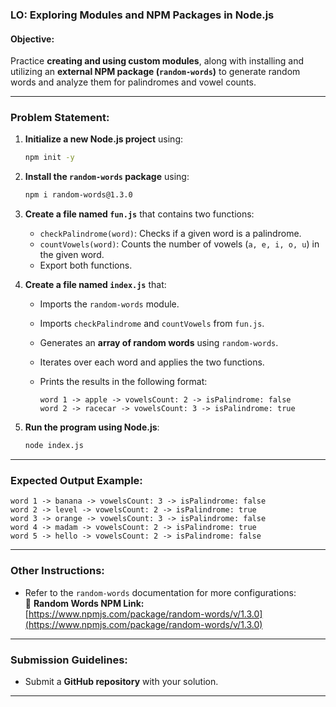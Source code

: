 ### **LO: Exploring Modules and NPM Packages in Node.js**  

#### **Objective:**  
Practice **creating and using custom modules**, along with installing and utilizing an **external NPM package (`random-words`)** to generate random words and analyze them for palindromes and vowel counts.  

---

### **Problem Statement:**  

1. **Initialize a new Node.js project** using:  
   ```sh
   npm init -y
   ```  
2. **Install the `random-words` package** using:  
   ```sh
   npm i random-words@1.3.0
   ```  
3. **Create a file named `fun.js`** that contains two functions:  
   - `checkPalindrome(word)`: Checks if a given word is a palindrome.  
   - `countVowels(word)`: Counts the number of vowels (`a, e, i, o, u`) in the given word.  
   - Export both functions.  

4. **Create a file named `index.js`** that:  
   - Imports the `random-words` module.  
   - Imports `checkPalindrome` and `countVowels` from `fun.js`.  
   - Generates an **array of random words** using `random-words`.  
   - Iterates over each word and applies the two functions.  
   - Prints the results in the following format:  

     ```
     word 1 -> apple -> vowelsCount: 2 -> isPalindrome: false  
     word 2 -> racecar -> vowelsCount: 3 -> isPalindrome: true  
     ```

5. **Run the program using Node.js**:  
   ```sh
   node index.js
   ```  

---

### **Expected Output Example:**  

```
word 1 -> banana -> vowelsCount: 3 -> isPalindrome: false  
word 2 -> level -> vowelsCount: 2 -> isPalindrome: true  
word 3 -> orange -> vowelsCount: 3 -> isPalindrome: false  
word 4 -> madam -> vowelsCount: 2 -> isPalindrome: true  
word 5 -> hello -> vowelsCount: 2 -> isPalindrome: false  
```

---

### **Other Instructions:**  
- Refer to the `random-words` documentation for more configurations:  
  📌 **Random Words NPM Link:** [https://www.npmjs.com/package/random-words/v/1.3.0](https://www.npmjs.com/package/random-words/v/1.3.0)  


---

### **Submission Guidelines:**  
- Submit a **GitHub repository** with your solution.  

---

